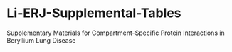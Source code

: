 # Li-ERJ-Supplemental-Tables
Supplementary Materials for Compartment-Specific Protein Interactions in Beryllium Lung Disease
